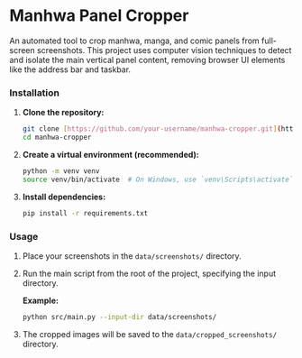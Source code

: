 # Manhwa Panel Cropper

An automated tool to crop manhwa, manga, and comic panels from full-screen screenshots. This project uses computer vision techniques to detect and isolate the main vertical panel content, removing browser UI elements like the address bar and taskbar.

### Installation

1.  **Clone the repository:**
    ```bash
    git clone [https://github.com/your-username/manhwa-cropper.git](https://github.com/your-username/manhwa-cropper.git)
    cd manhwa-cropper
    ```

2.  **Create a virtual environment (recommended):**
    ```bash
    python -m venv venv
    source venv/bin/activate  # On Windows, use `venv\Scripts\activate`
    ```

3.  **Install dependencies:**
    ```bash
    pip install -r requirements.txt
    ```

### Usage

1.  Place your screenshots in the `data/screenshots/` directory.

2.  Run the main script from the root of the project, specifying the input directory.

    **Example:**
    ```bash
    python src/main.py --input-dir data/screenshots/
    ```

3.  The cropped images will be saved to the `data/cropped_screenshots/` directory.
